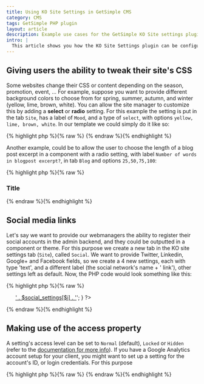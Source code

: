 ```yaml
---
title: Using KO Site Settings in GetSimple CMS
category: CMS
tags: GetSimple PHP plugin
layout: article
description: Example use cases for the GetSimple KO Site settings plugin
intro: |
  This article shows you how the KO Site Settings plugin can be configured and used in GetSimple CMS. Following its original intent, the article will demonstrate a variety of ways in which you can create components whose output depends (among other plugins) on KO settings.
---
```

<section>
	<h2>Giving users the ability to tweak their site's CSS</h2>
	<p>Some websites change their CSS or content depending on the season, promotion, event, ... For example, suppose you want to provide different background colors to choose from for spring, summer, autumn, and winter (yellow, lime, brown, white). You can allow the site manager to customize this by adding a <strong>select</strong> or <strong>radio</strong> setting. For this example the setting is put in the tab <code>Site</code>, has a label of <code>Mood</code>, and a type of <code>select</code>, with options <code>yellow, lime, brown, white</code>. In our template we could simply do it like so:</p>
{% highlight php %}{% raw %}
<body style="background: <?php get_setting('site/mood'); ?>;">
  <!-- other code -->
</body>
{% endraw %}{% endhighlight %}
<p>Another example, could be to allow the user to choose the length of a blog post excerpt in a component with a radio setting, with label <code>Number of words in blogpost excerpt?</code>, in tab <code>Blog</code> and options <code>25,50,75,100</code>:</p>
{% highlight php %}{% raw %}
<div class="post">
   <h3>Title</h3>
   <p class="post-excerpt"><?php 
      $content = returnPageContent(return_page_slug());
      substr($content, 0, get_setting('blog/number_of_words_in_blogpost_excerpt')) ?></p>
</div>
{% endraw %}{% endhighlight %}
</section>
<section>
	<h2>Social media links</h2>
	<p>Let's say we want to provide our webmanagers the ability to register their social accounts in the admin backend, and they could be outputted in a component or theme. For this purpose we create a new tab in the KO site settings tab (<code>Site</code>), called <code>Social</code>. We want to provide Twitter, Linkedin, Google+ and Facebook fields, so we create a 4 new settings, each with type 'text', and a different label (the social network's name + ' link'), other settings left as default. Now, the PHP code would look something like this: </p>
{% highlight php %}{% raw %}
<ul>
<?php $social_settings = array('twitter','linkedin','googleplus','facebook');
   for ($i = 0; $i < count($social_settings); $i++) {
      $current = get_setting('social/' . $social_settings[$i] . '_link', FALSE);
      if (strlen($current)) // only add if value is non-empty
         echo '<li><a href="' . $current . '">' . $social_settings[$i] . '</a></li>';
   } 
?>
</ul>
{% endraw %}{% endhighlight %}
</section>
<section>
	<h2>Making use of the access property</h2>
	<p>A setting's access level can be set to <code>Normal</code> (default), <code>Locked</code> or <code>Hidden</code> (refer to the <a href="{{site.url}}/projects/ko-site-settings/#restricting-editing-permission">documentation for more info</a>). If you have a Google Analytics account setup for your client, you might want to set up a setting for the account's ID, or login credentials. For this purpose</p>
{% highlight php %}{% raw %}
<body style="background: <?php get_setting('site/mood' . $social_settings[$i] . '_link'); ?>;">
  <!-- other code -->
</body>
{% endraw %}{% endhighlight %}
</section>